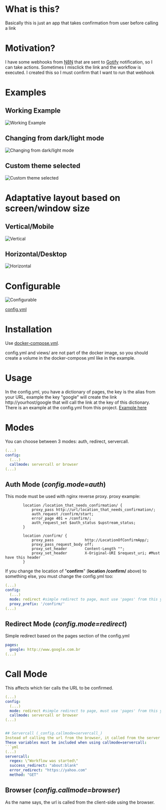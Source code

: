 # What is this?
Basically this is just an app that takes confirmation from user before calling a link

# Motivation?
I have some webhooks from [N8N](https://n8n.io/) that are sent to [Gotify](https://gotify.net/) notification, so I can take actions. Sometimes I misclick the link and the workflow is executed. I created this so I must confirm that I want to run that webhook

# Examples

## Working Example
![Working Example](https://raw.githubusercontent.com/lelemm/confirm/main/docs/images/vid1.gif 'Working example')

## Changing from dark/light mode
![Changing from dark/light mode](https://raw.githubusercontent.com/lelemm/confirm/main/docs/images/vid2.gif 'Changing from dark/light mode')

## Custom theme selected
![Custom theme selected](https://raw.githubusercontent.com/lelemm/confirm/main/docs/images/vid3.gif 'Custom theme selected')


# Adaptative layout based on screen/window size

## Vertical/Mobile
![Vertical](https://raw.githubusercontent.com/lelemm/confirm/main/docs/images/size1.png 'Vertical')

## Horizontal/Desktop
![Horizontal](https://raw.githubusercontent.com/lelemm/confirm/main/docs/images/size2.png 'Horizontal')

# Configurable
![Configurable](https://raw.githubusercontent.com/lelemm/confirm/main/docs/images/config.png 'Configurable')

[config.yml](https://github.com/lelemm/confirm/blob/main/src/config.yml)

# Installation
Use [docker-compose.yml](https://github.com/lelemm/confirm/blob/main/docker-compose.yml).

config.yml and views/ are not part of the docker image, so you should create a volume in the docker-compose.yml like in the example.

# Usage
In the config.yml, you have a dictionary of pages, the key is the alias from your URL, example the key "google" will create the link http://yourhost/google that will call the link at the key of this dictionary. There is an example at the config.yml from this project. 
[Example here](https://github.com/lelemm/confirm/blob/e47df7c246c85b526ea763efd204ace48dede1de/src/config.yml#L2)

# Modes
You can choose between 3 modes: auth, redirect, servercall.
```yml
(...)
config:
  (...)
  callmode: servercall or browser
(...)
```


## Auth Mode (_config.mode=auth_)
This mode must be used with nginx reverse proxy. proxy example:
```nginx
        location /location_that_needs_confirmation/ {
            proxy_pass http://url/location_that_needs_confirmation/;
            auth_request /confirm/start;
            error_page 401 = /confirm/;
            auth_request_set $auth_status $upstream_status;
        }

        location /confirm/ {
            proxy_pass              http://LocationOfConfirmApp/;
            proxy_pass_request_body off;
            proxy_set_header        Content-Length "";
            proxy_set_header        X-Original-URI $request_uri; #Must have this header
        }
```

If you change the location of "**confirm**" (**location /confirm/** above) to something else, you must change the config.yml too:
```yml
(...)
config:
  (...)
  mode: redirect #simple redirect to page, must use 'pages' from this yaml.
  proxy_prefix: '/confirm/'
(...)  
```

## Redirect Mode (_config.mode=redirect_)
Simple redirect based on the pages section of the config.yml
```yml
pages:
  google: http://www.google.com.br
(...)
```

# Call Mode
This affects which tier calls the URL to be confirmed.
```yml
(...)
config:
  (...)
  mode: redirect #simple redirect to page, must use 'pages' from this yaml.
  callmode: servercall or browser
(...)


## Servercall (_config.callmode=servercall_)
Instead of calling the url from the browser, it called from the server side. It checks based on regex the content to see if was OK.
These variables must be included when using callmode=servercall:
```yml
(...)
servercall:
  regex: \"Workflow was started\"
  success_redirect: "about:blank"
  error_redirect: "https://yahoo.com"
  method: "GET"
```

## Browser (_config.callmode=browser_)
As the name says, the url is called from the client-side using the browser.
